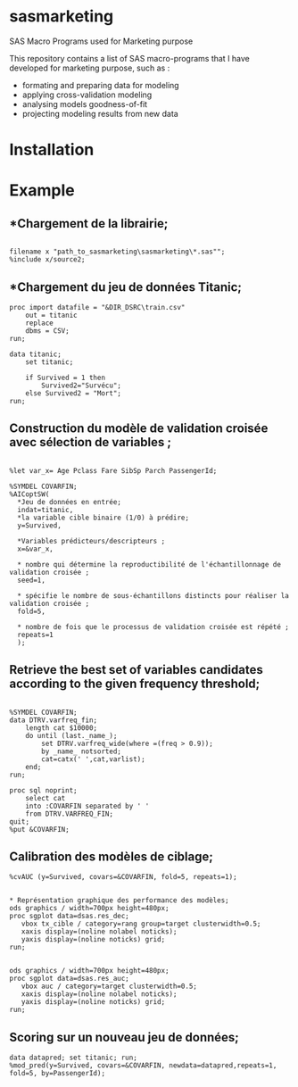 
# sasmarketing
SAS Macro Programs used for Marketing purpose

This repository contains a list of SAS macro-programs that I have developed for marketing purpose, such as :
- formating and preparing data for modeling 
- applying cross-validation modeling
- analysing models goodness-of-fit 
- projecting modeling results from new data

# Installation

# Example 

## *Chargement de la librairie;


```{r, eval=F} 

filename x "path_to_sasmarketing\sasmarketing\*.sas"";
%include x/source2;

```

## *Chargement du jeu de données Titanic;

```{r, eval=F} 
proc import datafile = "&DIR_DSRC\train.csv"
	out = titanic
	replace
	dbms = CSV;
run;

data titanic;
	set titanic;

	if Survived = 1 then
		Survived2="Survécu";
	else Survived2 = "Mort";
run;
```

## Construction du modèle de validation croisée avec sélection de variables ;
```{r, eval=F} 

%let var_x= Age Pclass Fare SibSp Parch PassengerId;

%SYMDEL COVARFIN;
%AICoptSW(
  *Jeu de données en entrée;
  indat=titanic, 
  *la variable cible binaire (1/0) à prédire;
  y=Survived, 
  
  *Variables prédicteurs/descripteurs ;
  x=&var_x,
  
  * nombre qui détermine la reproductibilité de l'échantillonnage de validation croisée ;
  seed=1, 
  
  * spécifie le nombre de sous-échantillons distincts pour réaliser la validation croisée ; 
  fold=5, 
  
  * nombre de fois que le processus de validation croisée est répété ;
  repeats=1
  );

```

## Retrieve the best set of variables candidates according to the given frequency threshold;

```{r, eval=F} 

%SYMDEL COVARFIN;
data DTRV.varfreq_fin;
	length cat $10000;
	do until (last._name_);
		set DTRV.varfreq_wide(where =(freq > 0.9));
		by _name_ notsorted;
		cat=catx(' ',cat,varlist);
	end;
run;

proc sql noprint;
	select cat 
	into :COVARFIN separated by ' '
	from DTRV.VARFREQ_FIN;
quit;
%put &COVARFIN;
```


## Calibration des modèles de ciblage;
```{r, eval=F} 
%cvAUC (y=Survived, covars=&COVARFIN, fold=5, repeats=1);


* Représentation graphique des performance des modèles; 
ods graphics / width=700px height=480px;
proc sgplot data=dsas.res_dec;
   vbox tx_cible / category=rang group=target clusterwidth=0.5;
   xaxis display=(noline nolabel noticks);
   yaxis display=(noline noticks) grid;
run;


ods graphics / width=700px height=480px;
proc sgplot data=dsas.res_auc;
   vbox auc / category=target clusterwidth=0.5;
   xaxis display=(noline nolabel noticks);
   yaxis display=(noline noticks) grid;
run;
```


## Scoring sur un nouveau jeu de données;
```{r, eval=F} 
data datapred; set titanic; run;
%mod_pred(y=Survived, covars=&COVARFIN, newdata=datapred,repeats=1, fold=5, by=PassengerId);
```

